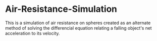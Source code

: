 # Air-Resistance-Simulation
This is a simulation of air resistance on spheres created as an alternate method of solving the differencial equation relating a falling object's net acceleration to its velocity.
